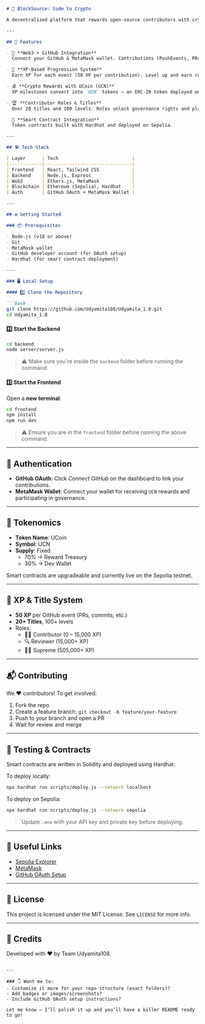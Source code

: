 

```markdown
# 🚀 BlockSource: Code to Crypto

A decentralized platform that rewards open-source contributors with crypto tokens. Built on top of GitHub and Ethereum, BlockSource transforms meaningful contributions into provable reputation and tangible value.

---

## 🌟 Features

- 🔗 **Web3 + GitHub Integration**  
  Connect your GitHub & MetaMask wallet. Contributions (PushEvents, PRs, etc.) are tracked via GitHub API.

- 🧠 **XP-Based Progression System**  
  Earn XP for each event (50 XP per contribution). Level up and earn ranks from *Apprentice* to *Supreme*.

- 💰 **Crypto Rewards with UCoin (UCN)**  
  XP milestones convert into `UCN` tokens — an ERC-20 token deployed on the Ethereum Sepolia testnet.

- 🏆 **Contributor Roles & Titles**  
  Over 20 titles and 100 levels. Roles unlock governance rights and platform perks.

- 🧪 **Smart Contract Integration**  
  Token contracts built with Hardhat and deployed on Sepolia.

---

## 🛠 Tech Stack

| Layer      | Tech                           |
|------------|--------------------------------|
| Frontend   | React, Tailwind CSS            |
| Backend    | Node.js, Express               |
| Web3       | Ethers.js, MetaMask            |
| Blockchain | Ethereum (Sepolia), Hardhat    |
| Auth       | GitHub OAuth + MetaMask Wallet |

---

## ⚙️ Getting Started

### 📦 Prerequisites

- Node.js (v18 or above)
- Git
- MetaMask wallet
- GitHub developer account (for OAuth setup)
- Hardhat (for smart contract deployment)

---

### 🖥️ Local Setup

#### 1️⃣ Clone the Repository

```bash
git clone https://github.com/Udyamita108/Udyamita_1.0.git
cd Udyamita_1.0
```

#### 2️⃣ Start the Backend

```bash
cd backend
node server/server.js
```

> ⚠️ Make sure you're inside the `backend` folder before running the command.

#### 3️⃣ Start the Frontend

Open a **new terminal**:

```bash
cd frontend
npm install
npm run dev
```

> ⚠️ Ensure you are in the `frontend` folder before running the above command.

---

## 🔐 Authentication

- **GitHub OAuth**: Click *Connect GitHub* on the dashboard to link your contributions.
- **MetaMask Wallet**: Connect your wallet for receiving `UCN` rewards and participating in governance.

---

## 💸 Tokenomics

- **Token Name**: UCoin
- **Symbol**: UCN
- **Supply**: Fixed
  - 70% → Reward Treasury
  - 30% → Dev Wallet

Smart contracts are upgradeable and currently live on the Sepolia testnet.

---

## 🧮 XP & Title System

- **50 XP** per GitHub event (PRs, commits, etc.)
- **20+ Titles**, 100+ levels
- Roles:
  - 👨‍💻 Contributor (0 – 15,000 XP)
  - 🔍 Reviewer (15,000+ XP)
  - 🧙‍♂️ Supreme (505,000+ XP)

---

## 📬 Contributing

We ❤️ contributors! To get involved:

1. Fork the repo
2. Create a feature branch: `git checkout -b feature/your-feature`
3. Push to your branch and open a PR
4. Wait for review and merge

---

## 🧪 Testing & Contracts

Smart contracts are written in Solidity and deployed using Hardhat.

To deploy locally:

```bash
npx hardhat run scripts/deploy.js --network localhost
```

To deploy on Sepolia:

```bash
npx hardhat run scripts/deploy.js --network sepolia
```

> Update `.env` with your API key and private key before deploying.

---

## 🔗 Useful Links

- [Sepolia Explorer](https://sepolia.etherscan.io/)
- [MetaMask](https://metamask.io/)
- [GitHub OAuth Setup](https://docs.github.com/en/developers/apps/building-oauth-apps)

---

## 📄 License

This project is licensed under the MIT License. See `LICENSE` for more info.

---

## 🙌 Credits

Developed with ❤️ by Team Udyamita108.
```

---

### 👇 Want me to:
- Customize it more for your repo structure (exact folders)?
- Add badges or images/screenshots?
- Include GitHub OAuth setup instructions?

Let me know — I’ll polish it up and you’ll have a killer README ready to go!
